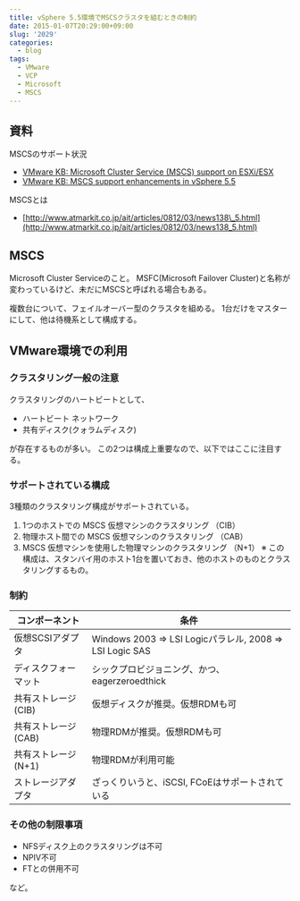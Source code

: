 ```yaml
---
title: vSphere 5.5環境でMSCSクラスタを組むときの制約
date: 2015-01-07T20:29:00+09:00
slug: '2029'
categories:
  - blog
tags:
  - VMware
  - VCP
  - Microsoft
  - MSCS
---
```



## 資料
MSCSのサポート状況

  - [VMware KB: Microsoft Cluster Service (MSCS) support on ESXi/ESX](http://kb.vmware.com/selfservice/microsites/search.do?language=en_US&cmd=displayKC&externalId=1004617)
  - [VMware KB: MSCS support enhancements in vSphere 5.5](http://kb.vmware.com/selfservice/search.do?cmd=displayKC&docType=kc&docTypeID=DT_KB_1_1&externalId=2052238)

MSCSとは

  - [http://www.atmarkit.co.jp/ait/articles/0812/03/news138\_5.html](http://www.atmarkit.co.jp/ait/articles/0812/03/news138_5.html)

## MSCS
Microsoft Cluster Serviceのこと。
MSFC(Microsoft Failover Cluster)と名称が変わっているけど、未だにMSCSと呼ばれる場合もある。

複数台について、フェイルオーバー型のクラスタを組める。
1台だけをマスターにして、他は待機系として構成する。

## VMware環境での利用
### クラスタリング一般の注意
クラスタリングのハートビートとして、

* ハートビート ネットワーク
* 共有ディスク(クォラムディスク)

が存在するものが多い。
この2つは構成上重要なので、以下ではここに注目する。

### サポートされている構成
3種類のクラスタリング構成がサポートされている。

1. 1つのホストでの MSCS 仮想マシンのクラスタリング （CIB）
2. 物理ホスト間での MSCS 仮想マシンのクラスタリング （CAB）
3. MSCS 仮想マシンを使用した物理マシンのクラスタリング （N+1）
    ※ この構成は、スタンバイ用のホスト1台を置いておき、他のホストのものとクラスタリングするもの。

### 制約
| コンポーネント | 条件                                 |
|---------------|---------------------------------------|
| 仮想SCSIアダプタ | Windows 2003 => LSI Logicパラレル, 2008 => LSI Logic SAS | 
| ディスクフォーマット | シックプロビジョニング、かつ、eagerzeroedthick |
| 共有ストレージ (CIB) | 仮想ディスクが推奨。仮想RDMも可 |
| 共有ストレージ (CAB) | 物理RDMが推奨。仮想RDMも可  |
| 共有ストレージ (N+1) | 物理RDMが利用可能 |
| ストレージアダプタ | ざっくりいうと、iSCSI, FCoEはサポートされている |

### その他の制限事項
* NFSディスク上のクラスタリングは不可
* NPIV不可
* FTとの併用不可

など。

